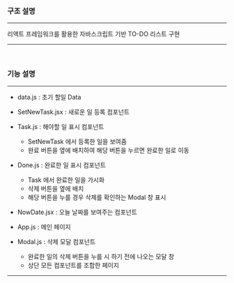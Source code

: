 ### 구조 설명

<hr/>

리액트 프레임워크를 활용한 자바스크립트 기반 TO-DO 리스트 구현

<hr/>

<br/>

### 기능 설명

<hr/>

* data.js : 초기 할일 Data
* SetNewTask.jsx : 새로운 일 등록 컴포넌트

* Task.js : 해야할 일 표시 컴포넌트
    * SetNewTask 에서 등록한 일을 보여줌
    * 완료 버튼을 옆에 배치하여 해당 버튼을 누르면 완료한 일로 이동
    
* Done.js : 완료한 일 표시 컴포넌트
    * Task 에서 완료한 일을 가시화
    * 삭제 버튼을 옆에 배치
    * 해당 버튼을 누를 경우 삭제를 확인하는 Modal 창 표시
    
* NowDate.jsx : 오늘 날짜를 보여주는 컴포넌트
    
* App.js : 메인 페이지

* Modal.js : 삭제 모달 컴포넌트
    * 완료한 일의 삭제 버튼을 누를 시 하기 전에 나오는 모달 창
    * 상단 모든 컴포넌트를 조합한 페이지

<hr/>
